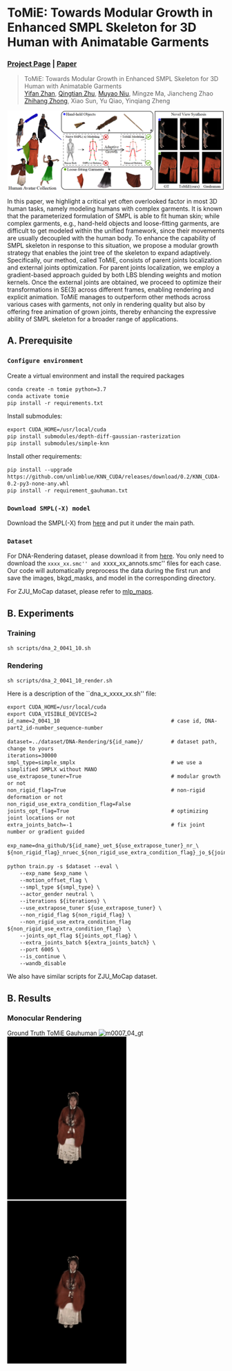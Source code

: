 # ToMiE: Towards Modular Growth in Enhanced SMPL Skeleton for 3D Human with Animatable Garments 
### [Project Page](https://arxiv.org/abs/2410.08082) | [Paper](https://arxiv.org/abs/2410.08082)
>ToMiE: Towards Modular Growth in Enhanced SMPL Skeleton for 3D Human with Animatable Garments\
>[Yifan Zhan](https://yifever20002.github.io/), [Qingtian Zhu](https://qtzhu.me/), [Muyao Niu](https://myniuuu.github.io/), Mingze Ma, Jiancheng Zhao \
>[Zhihang Zhong](https://zzh-tech.github.io/), Xiao Sun, Yu Qiao, Yinqiang Zheng

![image](https://github.com/Yifever20002/ToMiE/blob/main/images/teaser.png)

In this paper, we highlight a critical yet often overlooked factor in most 3D human tasks, namely modeling humans with complex garments. It is known that the parameterized formulation of SMPL is able to fit human skin; while complex garments, e.g., hand-held objects and loose-fitting garments, are difficult to get modeled within the unified framework, since their movements are usually decoupled with the human body. To enhance the capability of SMPL skeleton in response to this situation, we propose a modular growth strategy that enables the joint tree of the skeleton to expand adaptively. Specifically, our method, called ToMiE, consists of parent joints localization and external joints optimization. For parent joints localization, we employ a gradient-based approach guided by both LBS blending weights and motion kernels. Once the external joints are obtained, we proceed to optimize their transformations in SE(3) across different frames, enabling rendering and explicit animation. ToMiE manages to outperform other methods across various cases with garments, not only in rendering quality but also by offering free animation of grown joints, thereby enhancing the expressive ability of SMPL skeleton for a broader range of applications.

## A. Prerequisite
### `Configure environment`
Create a virtual environment and install the required packages 

    conda create -n tomie python=3.7
    conda activate tomie
    pip install -r requirements.txt

Install submodules:

    export CUDA_HOME=/usr/local/cuda
    pip install submodules/depth-diff-gaussian-rasterization
    pip install submodules/simple-knn

Install other requirements:

    pip install --upgrade https://github.com/unlimblue/KNN_CUDA/releases/download/0.2/KNN_CUDA-0.2-py3-none-any.whl
    pip install -r requirement_gauhuman.txt


### `Download SMPL(-X) model`

Download the SMPL(-X) from [here](https://drive.google.com/drive/folders/1ULFP2r1RLq5dBrvkK_R_4MTMOB8ej2V4?usp=drive_link) and put it under the main path.

### `Dataset`

For DNA-Rendering dataset, please download it from [here](https://dna-rendering.github.io/inner-download.html). You only need to download the ``xxxx_xx.smc'' and ``xxxx_xx_annots.smc'' files for each case. Our code will automatically preprocess the data during the first run and save the images, bkgd_masks, and model in the corresponding directory.

For ZJU_MoCap dataset, please refer to [mlp_maps](https://github.com/zju3dv/mlp_maps/blob/master/INSTALL.md).


## B. Experiments

### Training

    sh scripts/dna_2_0041_10.sh

### Rendering

    sh scripts/dna_2_0041_10_render.sh

Here is a description of the ``dna_x_xxxx_xx.sh'' file:

    export CUDA_HOME=/usr/local/cuda
    export CUDA_VISIBLE_DEVICES=2
    id_name=2_0041_10                                    # case id, DNA-part2_id-number_sequence-number
    
    dataset=../dataset/DNA-Rendering/${id_name}/         # dataset path, change to yours
    iterations=30000
    smpl_type=simple_smplx                               # we use a simplified SMPLX without MANO
    use_extrapose_tuner=True                             # modular growth or not
    non_rigid_flag=True                                  # non-rigid deformation or not
    non_rigid_use_extra_condition_flag=False             
    joints_opt_flag=True                                 # optimizing joint locations or not
    extra_joints_batch=-1                                # fix joint number or gradient guided
    
    exp_name=dna_github/${id_name}_uet_${use_extrapose_tuner}_nr_\
    ${non_rigid_flag}_nruec_${non_rigid_use_extra_condition_flag}_jo_${joints_opt_flag}_ejb_${extra_joints_batch}
    
    python train.py -s $dataset --eval \
        --exp_name $exp_name \
        --motion_offset_flag \
        --smpl_type ${smpl_type} \
        --actor_gender neutral \
        --iterations ${iterations} \
        --use_extrapose_tuner ${use_extrapose_tuner} \
        --non_rigid_flag ${non_rigid_flag} \
        --non_rigid_use_extra_condition_flag ${non_rigid_use_extra_condition_flag}  \
        --joints_opt_flag ${joints_opt_flag} \
        --extra_joints_batch ${extra_joints_batch} \
        --port 6005 \
        --is_continue \
        --wandb_disable

We also have similar scripts for ZJU_MoCap dataset.

## B. Results

### Monocular Rendering


Ground Truth              ToMiE                   Gauhuman
<img src="https://github.com/Yifever20002/ToMiE/blob/main/images/mono/0007_04_gt.gif" alt="m0007_04_gt" width="276" height="376"> <img src="https://github.com/Yifever20002/ToMiE/blob/main/images/mono/0007_04_tomie.gif" alt="m0007_04_to" width="276" height="376"> <img src="https://github.com/Yifever20002/ToMiE/blob/main/images/mono/0007_04_gauhuman.gif" alt="m0007_04_ga" width="276" height="376">

